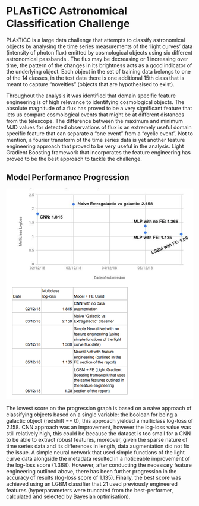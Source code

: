 # PLAsTiCC Astronomical Classification Challenge

PLAsTiCC is a large data challenge that attempts to classify astronomical objects by analysing the time series measurements of the ‘light curves’ data (intensity of photon flux) emitted by
cosmological objects using six different astronomical passbands . The flux may be decreasing or 1 increasing over time, the pattern of the changes in its brightness acts as a good indicator of the
underlying object. Each object in the set of training data belongs to one of the 14 classes, in the test data there is one additional 15th class that is meant to capture “novelties” (objects that are
hypothesised to exist).

Throughout the analysis it was identified that domain specific feature engineering is of high relevance to identifying cosmological objects. The absolute magnitude of a flux has proved to
be a very significant feature that lets us compare cosmological events that might be at different distances from the telescope. The difference between the maximum and minimum MJD values
for detected observations of flux is an extremely useful domain specific feature that can separate a “one event” from a “cyclic event”. Not to mention, a fourier transform of the time
series data is yet another feature engineering approach that proved to be very useful in the analysis. Light Gradient Boosting framework that incorporates the feature engineering has
proved to be the best approach to tackle the challenge.

## Model Performance Progression

![shot 1](progression_graph.png?raw=true)

The lowest score on the progression graph is based on a naive approach of classifying objects based on a single variable: the boolean for being a galactic object (redshift == 0), this approach yielded a multiclass log-loss of 2.158. CNN approach was an improvement, however the log-loss value was still relatively high, this could be because the dataset is too small for a CNN to be able to extract robust features, moreover, given the sparse nature of time series data and its
differences in length, data augmentation did not fix the issue. A simple neural network that used simple functions of the light curve data alongside the metadata resulted in a noticeable improvement of the log-loss score (1.368). However, after conducting the necessary feature engineering outlined above, there has been further progression in the accuracy of results (log-loss score of 1.135). Finally, the best score was achieved using an LGBM classifier that 21 used previously engineered features (hyperparameters were truncated from the best-performer, calculated and selected by Bayesian optimisation).
